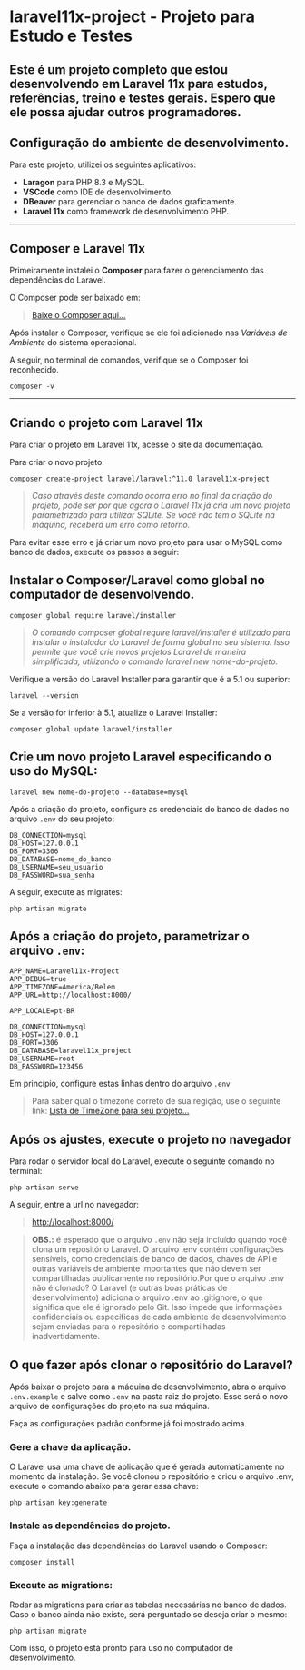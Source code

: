 # laravel11x-project - Projeto para Estudo e Testes

## Este é um projeto completo que estou desenvolvendo em Laravel 11x para estudos, referências, treino e testes gerais. Espero que ele possa ajudar outros programadores.

## Configuração do ambiente de desenvolvimento.

Para este projeto, utilizei os seguintes aplicativos:

-   **Laragon** para PHP 8.3 e MySQL.
-   **VSCode** como IDE de desenvolvimento.
-   **DBeaver** para gerenciar o banco de dados graficamente.
-   **Laravel 11x** como framework de desenvolvimento PHP.

---

## Composer e Laravel 11x

Primeiramente instalei o **Composer** para fazer o gerenciamento das dependências do Laravel.

O Composer pode ser baixado em:

> [Baixe o Composer aqui...](https://getcomposer.org/download/)

Após instalar o Composer, verifique se ele foi adicionado nas _Variáveis de Ambiente_ do sistema operacional.

A seguir, no terminal de comandos, verifique se o Composer foi reconhecido.

```
composer -v
```

---

## Criando o projeto com Laravel 11x

Para criar o projeto em Laravel 11x, acesse o site da documentação.

Para criar o novo projeto:

```
composer create-project laravel/laravel:^11.0 laravel11x-project
```

> _Caso através deste comando ocorra erro no final da criação do projeto, pode ser por que agora o Laravel 11x já cria um novo projeto parametrizado para utilizar SQLite. Se você não tem o SQLite na máquina, receberá um erro como retorno._

Para evitar esse erro e já criar um novo projeto para usar o MySQL como banco de dados, execute os passos a seguir:

## Instalar o Composer/Laravel como global no computador de desenvolvendo.

```
composer global require laravel/installer
```

> _O comando composer global require laravel/installer é utilizado para instalar o instalador do Laravel de forma global no seu sistema. Isso permite que você crie novos projetos Laravel de maneira simplificada, utilizando o comando laravel new nome-do-projeto._

Verifique a versão do Laravel Installer para garantir que é a 5.1 ou superior:

```
laravel --version
```

Se a versão for inferior à 5.1, atualize o Laravel Installer:

```
composer global update laravel/installer
```

## Crie um novo projeto Laravel especificando o uso do MySQL:

```
laravel new nome-do-projeto --database=mysql
```

Após a criação do projeto, configure as credenciais do banco de dados no arquivo `.env` do seu projeto:

```
DB_CONNECTION=mysql
DB_HOST=127.0.0.1
DB_PORT=3306
DB_DATABASE=nome_do_banco
DB_USERNAME=seu_usuario
DB_PASSWORD=sua_senha
```

A seguir, execute as migrates:

```
php artisan migrate
```

## Após a criação do projeto, parametrizar o arquivo `.env`:

```
APP_NAME=Laravel11x-Project
APP_DEBUG=true
APP_TIMEZONE=America/Belem
APP_URL=http://localhost:8000/

APP_LOCALE=pt-BR

DB_CONNECTION=mysql
DB_HOST=127.0.0.1
DB_PORT=3306
DB_DATABASE=laravel11x_project
DB_USERNAME=root
DB_PASSWORD=123456
```

Em princípio, configure estas linhas dentro do arquivo `.env`

> Para saber qual o timezone correto de sua regição, use o seguinte link: [Lista de TimeZone para seu projeto...](https://www.php.net/manual/pt_BR/timezones.php)

## Após os ajustes, execute o projeto no navegador

Para rodar o servidor local do Laravel, execute o seguinte comando no terminal:

```
php artisan serve
```

A seguir, entre a url no navegador:

> [http://localhost:8000/](http://localhost:8000/)

> **OBS.:** é esperado que o arquivo `.env` não seja incluído quando você clona um repositório Laravel. O arquivo .env contém configurações sensíveis, como credenciais de banco de dados, chaves de API e outras variáveis de ambiente importantes que não devem ser compartilhadas publicamente no repositório.Por que o arquivo .env não é clonado? O Laravel (e outras boas práticas de desenvolvimento) adiciona o arquivo .env ao .gitignore, o que significa que ele é ignorado pelo Git. Isso impede que informações confidenciais ou específicas de cada ambiente de desenvolvimento sejam enviadas para o repositório e compartilhadas inadvertidamente.

## O que fazer após clonar o repositório do Laravel?

Após baixar o projeto para a máquina de desenvolvimento, abra o arquivo `.env.example` e salve como `.env` na pasta raiz do projeto. Esse será o novo arquivo de configurações do projeto na sua máquina.

Faça as configurações padrão conforme já foi mostrado acima.

### Gere a chave da aplicação.

O Laravel usa uma chave de aplicação que é gerada automaticamente no momento da instalação. Se você clonou o repositório e criou o arquivo .env, execute o comando abaixo para gerar essa chave:

```
php artisan key:generate
```

### Instale as dependências do projeto.

Faça a instalação das dependências do Laravel usando o Composer:

```
composer install
```

### Execute as migrations:

Rodar as migrations para criar as tabelas necessárias no banco de dados. Caso o banco ainda não existe, será perguntado se deseja criar o mesmo:

```
php artisan migrate
```

Com isso, o projeto está pronto para uso no computador de desenvolvimento.
